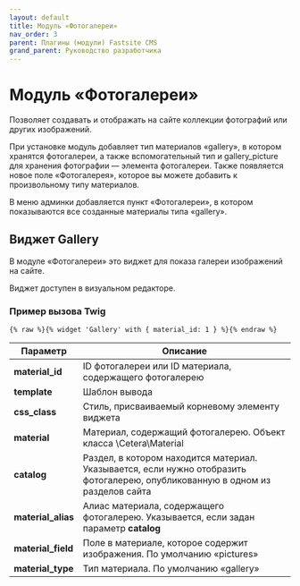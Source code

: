 ```yaml
---
layout: default
title: Модуль «Фотогалереи»
nav_order: 3
parent: Плагины (модули) Fastsite CMS
grand_parent: Руководство разработчика
---
```


# Модуль «Фотогалереи»

Позволяет создавать и отображать на сайте коллекции фотографий или других изображений.

При установке модуль добавляет тип материалов «gallery», в котором хранятся фотогалереи, а также вспомогательный тип и gallery_picture для хранения фотографии — элемента фотогалереи. Также появляется новое поле «Фотогалерея», которое вы можете добавить к произвольному типу материалов.

В меню админки добавляется пункт «Фотогалереи», в котором показываются все созданные материалы типа «gallery».

## Виджет Gallery

В модуле «Фотогалереи» это виджет для показа галереи изображений на сайте.

Виджет доступен в визуальном редакторе.

### Пример вызова Twig

	{% raw %}{% widget 'Gallery' with { material_id: 1 } %}{% endraw %}

Параметр | Описание
---|---
**material_id**|ID фотогалереи или ID материала, содержащего фотогалерею
**template**|Шаблон вывода
**css_class**|Стиль, присваиваемый корневому элементу виджета
**material**|Материал, содержащий фотогалерею. Объект класса \Cetera\Material
**catalog**|Раздел, в котором находится материал. Указывается, если нужно отобразить фотогалерею, опубликованную в одном из разделов сайта
**material_alias**|Алиас материала, содержащего фотогалерею. Указывается, если задан параметр **catalog**
**material_field**|Поле в материале, которое содержит изображения. По умолчанию «pictures»
**material_type**|Тип материала. По умолчанию «gallery»